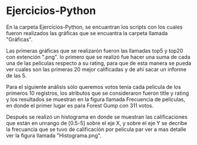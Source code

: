 # Ejercicios-Python
En la carpeta Ejercicios-Python, se encuantran los scripts con los cuales fueron realizados las gráficas que se encuantra la carpeta llamada "Gráficas".

Las primeras gráficas que se realizarón fueron las llamadas top5 y top20 con extención ".png". lo primero que se realizó fue hacer una suma de cada una de las peliculas respecto a su rating, para que de esta manera se pueda ver cuales son las primeras 20 mejor calificadas y de ahi sacar un informe de las 5.

Para el siguiente análisis sólo queremos votos tenia cada pelicula de los primeros 10 registros, los atributos que se consideraron fueron title y rating y los resultados se muestran en la figura llamada Frecuencia de peliculas, en donde el primer lugar es para Forest Gump con 311 votos.

Después se realizó un histograma en donde se muestran las calificaciones que están en unrango de [0.5-5] sobre el eje X, y sobre el eje Y se decribe la frecuancia que se tuvo de calificación por pelicula par ver a mas detalle ver la figura llamada "Histograma.png".




